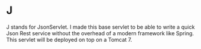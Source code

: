 # J
J stands for JsonServlet. 
I made this base servlet to be able to write a quick Json Rest service without the overhead of a modern framework like Spring.
This servlet will be deployed on top on a Tomcat 7.

